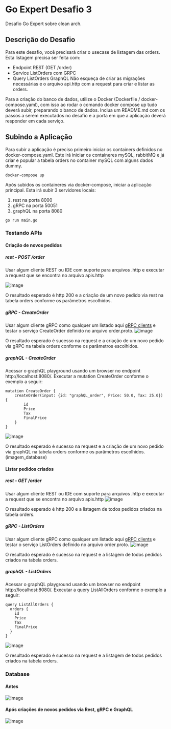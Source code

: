 # Go Expert Desafio 3
Desafio Go Expert sobre clean arch.

## Descrição do Desafio
Para este desafio, você precisará criar o usecase de listagem das orders.
Esta listagem precisa ser feita com:
- Endpoint REST (GET /order)
- Service ListOrders com GRPC
- Query ListOrders GraphQL
  Não esqueça de criar as migrações necessárias e o arquivo api.http com a request para criar e listar as orders.

Para a criação do banco de dados, utilize o Docker (Dockerfile / docker-compose.yaml), com isso ao rodar o comando docker compose up tudo deverá subir, preparando o banco de dados.
Inclua um README.md com os passos a serem executados no desafio e a porta em que a aplicação deverá responder em cada serviço.

## Subindo a Aplicação
Para subir a aplicação é preciso primeiro iniciar os containers definidos no docker-compose.yaml. Este irá iniciar os containeres
mySQL, rabbitMQ e já criar e popular a tabela orders no container mySQL com alguns dados dummy.
```
docker-compose up
```

Após subidos os containeres via docker-compose, iniciar a aplicação principal. Esta irá subir 3 servidores locais:
1) rest na porta 8000
2) gRPC na porta 50051
3) graphQL na porta 8080
```
go run main.go
```

### Testando APIs
#### Criação de novos pedidos
##### rest - POST /order
Usar algum cliente REST ou IDE com suporte para arquivos .http
e executar a request que se encontra no arquivo apis.http

![image](https://github.com/user-attachments/assets/5aa2a34c-21e5-4425-987d-1610d74fb046)


O resultado esperado é http 200 e a criação de um novo pedido via rest na tabela orders conforme os parâmetros escolhidos.

##### gRPC - CreateOrder
Usar algum cliente gRPC como qualquer um listado aqui [gRPC clients](https://github.com/grpc-ecosystem/awesome-grpc?tab=readme-ov-file#tools)
e testar o serviço CreateOrder definido no arquivo order.proto.
![image](https://github.com/user-attachments/assets/1f881672-f800-4ea0-9cf3-e73293c26f76)


O resultado esperado é sucesso na request e a criação de um novo pedido via gRPC na tabela orders conforme os parâmetros escolhidos.

##### graphQL - CreateOrder
Acessar o graphQL playground usando um browser no endpoint http://localhost:8080/.
Executar a mutation CreateOrder conforme o exemplo a seguir:
```
mutation CreateOrder {
    createOrder(input: {id: "graphQL_order", Price: 50.0, Tax: 25.0}) {
        id
        Price
        Tax
        FinalPrice
    }
}
```
![image](https://github.com/user-attachments/assets/0e9a2482-6446-4554-b086-848b42060c8e)


O resultado esperado é sucesso na request e a criação de um novo pedido via graphQL na tabela orders conforme os parâmetros escolhidos.
(imagem_database)
#### Listar pedidos criados
##### rest - GET /order
Usar algum cliente REST ou IDE com suporte para arquivos .http
e executar a request que se encontra no arquivo apis.http
![image](https://github.com/user-attachments/assets/337e55cc-3ee6-4228-b9e1-1c402de8c873)

O resultado esperado é http 200 e a listagem de todos pedidos criados na tabela orders.

##### gRPC - ListOrders
Usar algum cliente gRPC como qualquer um listado aqui [gRPC clients](https://github.com/grpc-ecosystem/awesome-grpc?tab=readme-ov-file#tools)
e testar o serviço ListOrders definido no arquivo order.proto.
![image](https://github.com/user-attachments/assets/155c4dae-ca52-4166-9188-b4e601ed1958)


O resultado esperado é sucesso na request e a listagem de todos pedidos criados na tabela orders.

##### graphQL - ListOrders
Acessar o graphQL playground usando um browser no endpoint http://localhost:8080/.
Executar a query ListAllOrders conforme o exemplo a seguir:
```
query ListAllOrders {
  orders {
    id
    Price
    Tax
    FinalPrice
  }
}
```
![image](https://github.com/user-attachments/assets/790358d2-9a61-494c-98d7-be4b9a86d1b2)


O resultado esperado é sucesso na request e a listagem de todos pedidos criados na tabela orders.

### Database
#### Antes
![image](https://github.com/user-attachments/assets/5f5ec3c1-b159-4e90-b4d3-62bfcc9712d3)

#### Após criações de novos pedidos via Rest, gRPC e GraphQL
![image](https://github.com/user-attachments/assets/fb34def7-c987-4be6-ba46-69874d6c0e5b)
